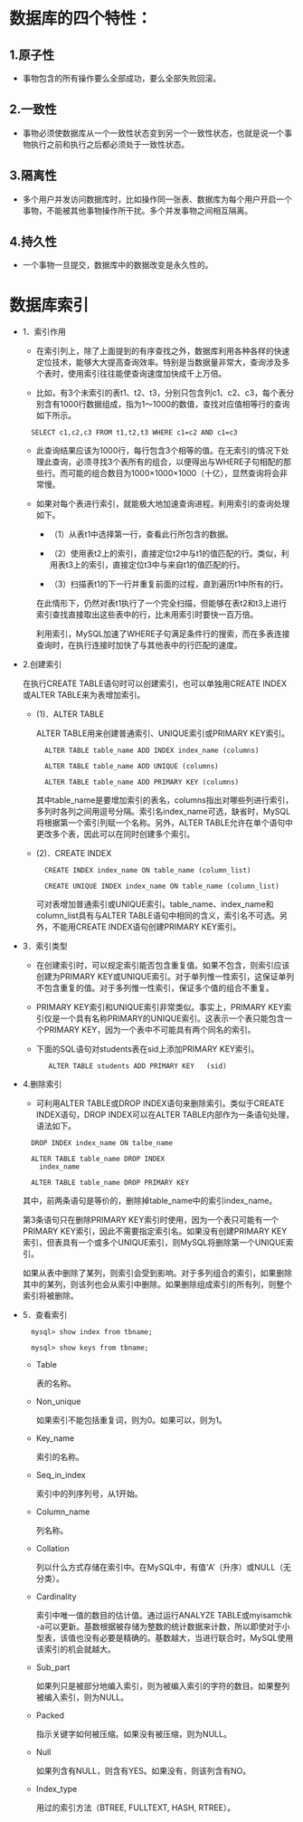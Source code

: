 # 数据库的四个特性：

## 1.原子性

 * 事物包含的所有操作要么全部成功，要么全部失败回滚。

## 2.一致性

 * 事物必须使数据库从一个一致性状态变到另一个一致性状态，也就是说一个事物执行之前和执行之后都必须处于一致性状态。
 
## 3.隔离性
 
 * 多个用户并发访问数据库时，比如操作同一张表、数据库为每个用户开启一个事物，不能被其他事物操作所干扰。多个并发事物之间相互隔离。
 
## 4.持久性

 *  一个事物一旦提交，数据库中的数据改变是永久性的。

 # 数据库索引

 - 1．索引作用

    - 在索引列上，除了上面提到的有序查找之外，数据库利用各种各样的快速定位技术，能够大大提高查询效率。特别是当数据量非常大，查询涉及多个表时，使用索引往往能使查询速度加快成千上万倍。

    - 比如，有3个未索引的表t1、t2、t3，分别只包含列c1、c2、c3，每个表分别含有1000行数据组成，指为1～1000的数值，查找对应值相等行的查询如下所示。
    <p>  

         SELECT c1,c2,c3 FROM t1,t2,t3 WHERE c1=c2 AND c1=c3  

    </p>  

    - 此查询结果应该为1000行，每行包含3个相等的值。在无索引的情况下处理此查询，必须寻找3个表所有的组合，以便得出与WHERE子句相配的那些行。而可能的组合数目为1000×1000×1000（十亿），显然查询将会非常慢。

    -  如果对每个表进行索引，就能极大地加速查询进程。利用索引的查询处理如下。

        - （1）从表t1中选择第一行，查看此行所包含的数据。

        - （2）使用表t2上的索引，直接定位t2中与t1的值匹配的行。类似，利用表t3上的索引，直接定位t3中与来自t1的值匹配的行。

         - （3）扫描表t1的下一行并重复前面的过程，直到遍历t1中所有的行。

        在此情形下，仍然对表t1执行了一个完全扫描，但能够在表t2和t3上进行索引查找直接取出这些表中的行，比未用索引时要快一百万倍。

        利用索引，MySQL加速了WHERE子句满足条件行的搜索，而在多表连接查询时，在执行连接时加快了与其他表中的行匹配的速度。

- 2.创建索引

    在执行CREATE TABLE语句时可以创建索引，也可以单独用CREATE INDEX或ALTER TABLE来为表增加索引。

    - (1)．ALTER TABLE

        ALTER TABLE用来创建普通索引、UNIQUE索引或PRIMARY KEY索引。
        <p>  

            ALTER TABLE table_name ADD INDEX index_name (columns)

            ALTER TABLE table_name ADD UNIQUE (columns)

            ALTER TABLE table_name ADD PRIMARY KEY (columns)  

        </p> 

        其中table_name是要增加索引的表名，columns指出对哪些列进行索引，多列时各列之间用逗号分隔。索引名index_name可选，缺省时，MySQL将根据第一个索引列赋一个名称。另外，ALTER TABLE允许在单个语句中更改多个表，因此可以在同时创建多个索引。

    - (2)．CREATE INDEX
        <p>  

            CREATE INDEX index_name ON table_name (column_list)

            CREATE UNIQUE INDEX index_name ON table_name (column_list) 
        </p>

        可对表增加普通索引或UNIQUE索引。table_name、index_name和column_list具有与ALTER TABLE语句中相同的含义，索引名不可选。另外，不能用CREATE INDEX语句创建PRIMARY KEY索引。

- 3．索引类型

   - 在创建索引时，可以规定索引能否包含重复值。如果不包含，则索引应该创建为PRIMARY KEY或UNIQUE索引。对于单列惟一性索引，这保证单列不包含重复的值。对于多列惟一性索引，保证多个值的组合不重复。

   -  PRIMARY KEY索引和UNIQUE索引非常类似。事实上，PRIMARY KEY索引仅是一个具有名称PRIMARY的UNIQUE索引。这表示一个表只能包含一个PRIMARY KEY，因为一个表中不可能具有两个同名的索引。

   - 下面的SQL语句对students表在sid上添加PRIMARY KEY索引。    

        <p>  

            ALTER TABLE students ADD PRIMARY KEY   (sid)  

        </p>



- 4.删除索引

    - 可利用ALTER TABLE或DROP INDEX语句来删除索引。类似于CREATE INDEX语句，DROP INDEX可以在ALTER TABLE内部作为一条语句处理，语法如下。
    <p> 

        DROP INDEX index_name ON talbe_name 

        ALTER TABLE table_name DROP INDEX  
          index_name

        ALTER TABLE table_name DROP PRIMARY KEY  

    </p>

    其中，前两条语句是等价的，删除掉table_name中的索引index_name。

    第3条语句只在删除PRIMARY KEY索引时使用，因为一个表只可能有一个PRIMARY KEY索引，因此不需要指定索引名。如果没有创建PRIMARY KEY索引，但表具有一个或多个UNIQUE索引，则MySQL将删除第一个UNIQUE索引。

    如果从表中删除了某列，则索引会受到影响。对于多列组合的索引，如果删除其中的某列，则该列也会从索引中删除。如果删除组成索引的所有列，则整个索引将被删除。

- 5．查看索引

    <p>  

        mysql> show index from tbname;

        mysql> show keys from tbname;
    </p>  

    -  Table

         表的名称。

    - Non_unique

         如果索引不能包括重复词，则为0。如果可以，则为1。

    - Key_name

        索引的名称。

    - Seq_in_index

        索引中的列序列号，从1开始。

    - Column_name

         列名称。

    - Collation

         列以什么方式存储在索引中。在MySQL中，有值‘A’（升序）或NULL（无分类）。

    - Cardinality

        索引中唯一值的数目的估计值。通过运行ANALYZE TABLE或myisamchk -a可以更新。基数根据被存储为整数的统计数据来计数，所以即使对于小型表，该值也没有必要是精确的。基数越大，当进行联合时，MySQL使用该索引的机会就越大。

    - Sub_part

        如果列只是被部分地编入索引，则为被编入索引的字符的数目。如果整列被编入索引，则为NULL。

    - Packed

        指示关键字如何被压缩。如果没有被压缩，则为NULL。

    - Null

         如果列含有NULL，则含有YES。如果没有，则该列含有NO。

    - Index_type

      用过的索引方法（BTREE, FULLTEXT, HASH, RTREE）。


